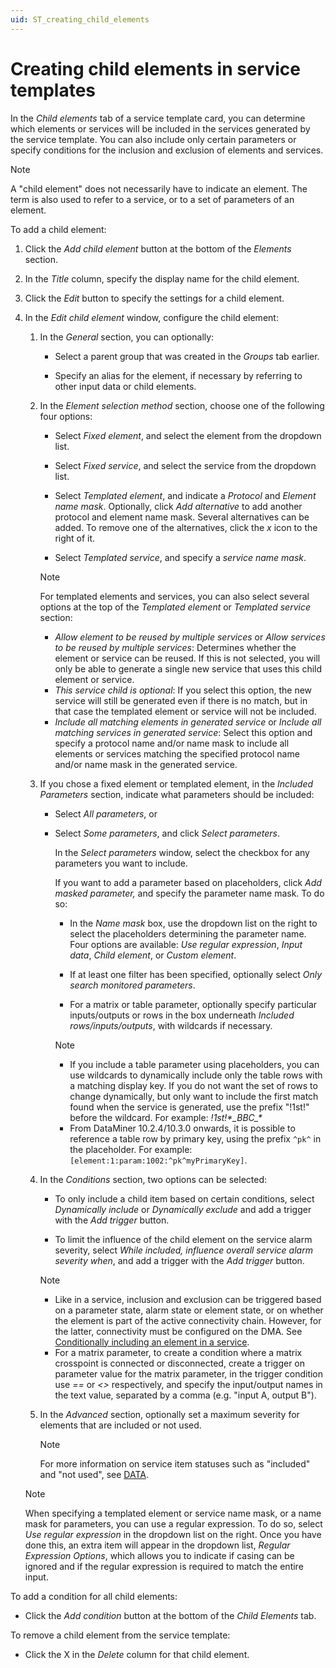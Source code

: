 ```yaml
---
uid: ST_creating_child_elements
---
```


# Creating child elements in service templates

In the *Child elements* tab of a service template card, you can determine which elements or services will be included in the services generated by the service template. You can also include only certain parameters or specify conditions for the inclusion and exclusion of elements and services.

> [!NOTE]
> A "child element" does not necessarily have to indicate an element. The term is also used to refer to a service, or to a set of parameters of an element.

To add a child element:

1. Click the *Add child element* button at the bottom of the *Elements* section.

1. In the *Title* column, specify the display name for the child element.

1. Click the *Edit* button to specify the settings for a child element.

1. In the *Edit child element* window, configure the child element:

   1. In the *General* section, you can optionally:

      - Select a parent group that was created in the *Groups* tab earlier.

      - Specify an alias for the element, if necessary by referring to other input data or child elements.

   1. In the *Element selection method* section, choose one of the following four options:

      - Select *Fixed element*, and select the element from the dropdown list.

      - Select *Fixed service*, and select the service from the dropdown list.

      - Select *Templated element*, and indicate a *Protocol* and *Element name mask*. Optionally, click *Add alternative* to add another protocol and element name mask. Several alternatives can be added. To remove one of the alternatives, click the *x* icon to the right of it.

      - Select *Templated service*, and specify a *service name mask*.

      > [!NOTE]
      > For templated elements and services, you can also select several options at the top of the *Templated element* or *Templated service* section:
      >
      > - *Allow element to be reused by multiple services* or *Allow services to be reused by multiple services*: Determines whether the element or service can be reused. If this is not selected, you will only be able to generate a single new service that uses this child  element or service.
      > - *This service child is optional*: If you select this option, the new service will still be generated even if there is no match, but in that case the templated element or service will not be included.
      > - *Include all matching elements in generated service* or *Include all matching services in generated service*: Select this option and specify a protocol name and/or name mask to include all elements or services matching the specified protocol name and/or name mask in the generated service.

   1. If you chose a fixed element or templated element, in the *Included Parameters* section, indicate what parameters should be included:

      - Select *All parameters*, or

      - Select *Some parameters*, and click *Select parameters*.

        In the *Select parameters* window, select the checkbox for any parameters you want to include.

        If you want to add a parameter based on placeholders, click *Add masked parameter,* and specify the parameter name mask. To do so:

        - In the *Name mask* box, use the dropdown list on the right to select the placeholders determining the parameter name. Four options are available: *Use regular expression*, *Input data*, *Child element*, or *Custom element*.

        - If at least one filter has been specified, optionally select *Only search monitored parameters*.

        - For a matrix or table parameter, optionally specify particular inputs/outputs or rows in the box underneath *Included rows/inputs/outputs*, with wildcards if necessary.

        > [!NOTE]
        >
        > - If you include a table parameter using placeholders, you can use wildcards to dynamically include only the table rows with a matching display key. If you do not want the set of rows to change dynamically, but only want to include the first match found when the service is generated, use the prefix "!1st!" before the wildcard. For example: *!1st!\*\_BBC\_\**
        > - From DataMiner 10.2.4/10.3.0 onwards, it is possible to reference a table row by primary key, using the prefix `^pk^` in the placeholder. For example: `[element:1:param:1002:^pk^myPrimaryKey]`.

   1. In the *Conditions* section, two options can be selected:

      - To only include a child item based on certain conditions, select *Dynamically include* or *Dynamically exclude* and add a trigger with the *Add trigger* button.

      - To limit the influence of the child element on the service alarm severity, select *While included, influence overall service alarm severity when*, and add a trigger with the *Add trigger* button.

      > [!NOTE]
      >
      > - Like in a service, inclusion and exclusion can be triggered based on a parameter state, alarm state or element state, or on whether the element is part of the active connectivity chain. However, for the latter, connectivity must be configured on the DMA. See [Conditionally including an element in a service](xref:Conditionally_including_an_element_in_a_service).
      > - For a matrix parameter, to create a condition where a matrix crosspoint is connected or disconnected, create a trigger on parameter value for the matrix parameter, in the trigger condition use *==* or *\<\>* respectively, and specify the input/output names in the text value, separated by a comma (e.g. "input A, output B").

   1. In the *Advanced* section, optionally set a maximum severity for elements that are included or not used.

      > [!NOTE]
      > For more information on service item statuses such as "included" and "not used", see [DATA](xref:Service_card_pages#data).

    > [!NOTE]
    > When specifying a templated element or service name mask, or a name mask for parameters, you can use a regular expression. To do so, select *Use regular expression* in the dropdown list on the right. Once you have done this, an extra item will appear in the dropdown list, *Regular Expression Options*, which allows you to indicate if casing can be ignored and if the regular expression is required to match the entire input.

To add a condition for all child elements:

- Click the *Add condition* button at the bottom of the *Child Elements* tab.

To remove a child element from the service template:

- Click the X in the *Delete* column for that child element.
